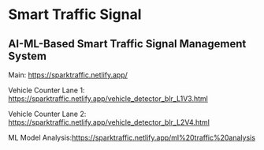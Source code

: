 # Smart Traffic Signal
AI-ML-Based Smart Traffic Signal Management System
---


Main: https://sparktraffic.netlify.app/

Vehicle Counter Lane 1: https://sparktraffic.netlify.app/vehicle_detector_blr_L1V3.html

Vehicle Counter Lane 2: https://sparktraffic.netlify.app/vehicle_detector_blr_L2V4.html

ML Model Analysis:https://sparktraffic.netlify.app/ml%20traffic%20analysis
